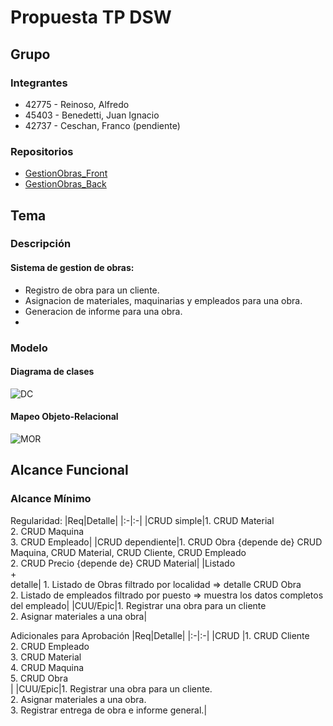 # Propuesta TP DSW

## Grupo
### Integrantes
* 42775 - Reinoso, Alfredo
* 45403 - Benedetti, Juan Ignacio
* 42737 - Ceschan, Franco (pendiente)

### Repositorios
* [GestionObras_Front](https://github.com/AlfreReinoso/frontEndObra)
* [GestionObras_Back](https://github.com/AlfreReinoso/backendObra)

## Tema
### Descripción
#### Sistema de gestion de obras:
* Registro de obra para un cliente.
* Asignacion de materiales, maquinarias y empleados para una obra.
* Generacion de informe para una obra.
* 
### Modelo
#### Diagrama de clases
![DC](https://drive.google.com/uc?export=view&id=11HKYP7vIulUoVWp59jXSfL3pkRYAOon2)

#### Mapeo Objeto-Relacional
![MOR](https://drive.google.com/uc?export=view&id=1q5TDXiugF-sfEt1IPyzK0JPsRzMT4lal)

## Alcance Funcional 

### Alcance Mínimo

Regularidad:
|Req|Detalle|
|:-|:-|
|CRUD simple|1. CRUD Material<br>2. CRUD Maquina<br>3. CRUD Empleado|
|CRUD dependiente|1. CRUD Obra {depende de} CRUD Maquina, CRUD Material, CRUD Cliente, CRUD Empleado<br>2. CRUD Precio {depende de} CRUD Material|
|Listado<br>+<br>detalle| 1. Listado de Obras filtrado por localidad => detalle CRUD Obra<br> 2. Listado de empleados filtrado por puesto => muestra los datos completos del empleado|
|CUU/Epic|1. Registrar una obra para un cliente<br>2. Asignar materiales a una obra|


Adicionales para Aprobación
|Req|Detalle|
|:-|:-|
|CRUD |1. CRUD Cliente<br>2. CRUD Empleado<br>3. CRUD Material<br>4. CRUD Maquina<br>5. CRUD Obra<br>|
|CUU/Epic|1. Registrar una obra para un cliente.<br>2. Asignar materiales a una obra.<br>3. Registrar entrega de obra e informe general.|




